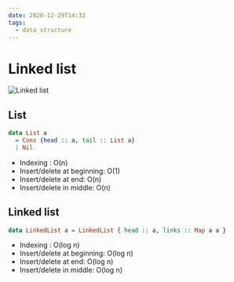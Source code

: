 ```yaml
---
date: 2020-12-29T14:32
tags:
  - data_structure
---
```


# Linked list

![Linked list](https://upload.wikimedia.org/wikipedia/commons/thumb/6/6d/Singly-linked-list.svg/816px-Singly-linked-list.svg.png)

## List

```haskell
data List a
  = Cons {head :: a, tail :: List a}
  | Nil
```

- Indexing : O(n)
- Insert/delete at beginning: O(1)
- Insert/delete at end: O(n)
- Insert/delete in middle: O(n)

## Linked list

```haskell
data LinkedList a = LinkedList { head :: a, links :: Map a a }
```

- Indexing : O(log n)
- Insert/delete at beginning: O(log n)
- Insert/delete at end: O(log n)
- Insert/delete in middle: O(log n)
